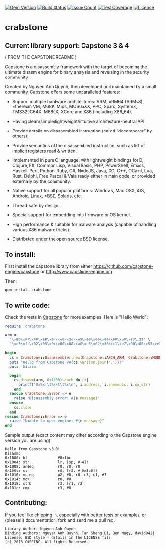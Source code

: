 [![Gem Version](https://badge.fury.io/rb/crabstone.svg)](https://badge.fury.io/rb/crabstone)
[![Build Status](https://github.com/david942j/crabstone/workflows/build/badge.svg)](https://github.com/david942j/crabstone/actions)
[![Issue Count](https://codeclimate.com/github/david942j/crabstone/badges/issue_count.svg)](https://codeclimate.com/github/david942j/crabstone)
[![Test Coverage](https://codeclimate.com/github/david942j/crabstone/badges/coverage.svg)](https://codeclimate.com/github/david942j/crabstone/coverage)
[![License](https://img.shields.io/badge/License-BSD%203--Clause-blue.svg)](https://opensource.org/licenses/BSD-3-Clause)

crabstone
====

Current library support: Capstone 3 \& 4
----

( FROM THE CAPSTONE README )

Capstone is a disassembly framework with the target of becoming the ultimate
disasm engine for binary analysis and reversing in the security community.

Created by Nguyen Anh Quynh, then developed and maintained by a small community,
Capstone offers some unparalleled features:

- Support multiple hardware architectures: ARM, ARM64 (ARMv8), Ethereum VM, M68K,
  Mips, MOS65XX, PPC, Sparc, SystemZ, TMS320C64X, M680X, XCore and X86 (including X86_64).

- Having clean/simple/lightweight/intuitive architecture-neutral API.

- Provide details on disassembled instruction (called “decomposer” by others).

- Provide semantics of the disassembled instruction, such as list of implicit
  registers read & written.

- Implemented in pure C language, with lightweight bindings for D, Clojure, F#,
  Common Lisp, Visual Basic, PHP, PowerShell, Emacs, Haskell, Perl, Python,
  Ruby, C#, NodeJS, Java, GO, C++, OCaml, Lua, Rust, Delphi, Free Pascal & Vala
  ready either in main code, or provided externally by the community.

- Native support for all popular platforms: Windows, Mac OSX, iOS, Android,
  Linux, \*BSD, Solaris, etc.

- Thread-safe by design.

- Special support for embedding into firmware or OS kernel.

- High performance & suitable for malware analysis (capable of handling various
  X86 malware tricks).

- Distributed under the open source BSD license.

To install:
----

First install the capstone library from either https://github.com/capstone-engine/capstone
or http://www.capstone-engine.org

Then:

```bash
gem install crabstone
```

To write code:
----

Check the tests in [Capstone](https://github.com/capstone-engine/capstone) for
more examples. Here is "Hello World":
```ruby
require 'crabstone'

arm =
  "\xED\xFF\xFF\xEB\x04\xe0\x2d\xe5\x00\x00\x00\x00\xe0\x83\x22" \
  "\xe5\xf1\x02\x03\x0e\x00\x00\xa0\xe3\x02\x30\xc1\xe7\x00\x00\x53\xe3"

begin
  cs = Crabstone::Disassembler.new(Crabstone::ARCH_ARM, Crabstone::MODE_ARM)
  puts "Hello from Capstone v#{cs.version.join('.')}!"
  puts 'Disasm:'

  begin
    cs.disasm(arm, 0x1000).each do |i|
      printf("0x%x:\t%s\t\t%s\n", i.address, i.mnemonic, i.op_str)
    end
  rescue Crabstone::Error => e
    raise "Disassembly error: #{e.message}"
  ensure
    cs.close
  end
rescue Crabstone::Error => e
  raise "Unable to open engine: #{e.message}"
end
```

Sample output (exact content may differ according to the Capstone engine version
you are using):

```
Hello from Capstone v3.0!
Disasm:
0x1000: bl              #0xfbc
0x1004: str             lr, [sp, #-4]!
0x1008: andeq           r0, r0, r0
0x100c: str             r8, [r2, #-0x3e0]!
0x1010: mcreq           p2, #0, r0, c3, c1, #7
0x1014: mov             r0, #0
0x1018: strb            r3, [r1, r2]
0x101c: cmp             r3, #0
```

Contributing:
----

If you feel like chipping in, especially with better tests or examples, or (please!!) documentation, fork and send me a pull req.


	Library Author: Nguyen Anh Quynh
	Binding Authors: Nguyen Anh Quynh, Tan Sheng Di, Ben Nagy, david942j
	License: BSD style - details in the LICENSE file
	(c) 2013 COSEINC. All Rights Reserved.

